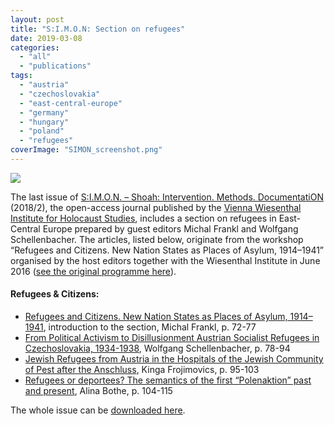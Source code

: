 ```yaml
---
layout: post
title: "S:I.M.O.N: Section on refugees"
date: 2019-03-08
categories: 
  - "all"
  - "publications"
tags: 
  - "austria"
  - "czechoslovakia"
  - "east-central-europe"
  - "germany"
  - "hungary"
  - "poland"
  - "refugees"
coverImage: "SIMON_screenshot.png"
---
```


![](/assets/images/SIMON_screenshot.png)

The last issue of [S:I.M.O.N. – Shoah: Intervention. Methods. DocumentatiON](https://simon.vwi.ac.at/index.php/simon) (2018/2), the open-access journal published by the [Vienna Wiesenthal Institute for Holocaust Studies](https://vwi.ac.at/), includes a section on refugees in East-Central Europe prepared by guest editors Michal Frankl and Wolfgang Schellenbacher. The articles, listed below, originate from the workshop “Refugees and Citizens. New Nation States as Places of Asylum, 1914–1941” organised by the host editors together with the Wiesenthal Institute in June 2016 ([see the original programme here](http://www.vwi.ac.at/images/Veranstaltungen/SWW/2016_Refugees-and-Citizens/Einladung-Refugees_WEB.pdf)).

#### Refugees & Citizens:

- [Refugees and Citizens. New Nation States as Places of Asylum, 1914–1941](https://simon.vwi.ac.at/index.php/simon/article/view/46), introduction to the section, Michal Frankl, p. 72-77
- [From Political Activism to Disillusionment Austrian Socialist Refugees in Czechoslovakia, 1934-1938](https://simon.vwi.ac.at/index.php/simon/article/view/25), Wolfgang Schellenbacher, p. 78-94
- [Jewish Refugees from Austria in the Hospitals of the Jewish Community of Pest after the Anschluss](https://simon.vwi.ac.at/index.php/simon/article/view/30), Kinga Frojimovics, p. 95-103
- [Refugees or deportees? The semantics of the first “Polenaktion” past and present](https://simon.vwi.ac.at/index.php/simon/article/view/45), Alina Bothe, p. 104-115

The whole issue can be [downloaded here](https://simon.vwi.ac.at/public/journals/1/fullissues/SIMON-02-2018-Buch.pdf).
